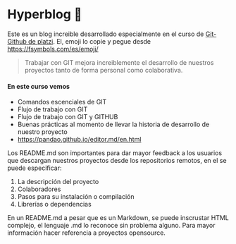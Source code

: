 # Hyperblog 🌿
Este es un blog increible desarrollado especialmente en el curso de [Git-Github de platzi](http://platzi.com " Git-Github de platzi"). El, emoji lo copie y pegue desde https://fsymbols.com/es/emoji/
> Trabajar con GIT mejora increiblemente el desarrollo de nuestros proyectos tanto de forma personal como colaborativa.

#### En este curso vemos
- Comandos escenciales de GIT
- Flujo de trabajo con GIT
- Flujo de trabajo con GIT y GITHUB
- Buenas prácticas al momento de llevar la historia de desarrollo de nuestro proyecto
- https://pandao.github.io/editor.md/en.html

Los README.md son importantes para dar mayor feedback a los usuarios que descargan nuestros proyectos desde los repositorios remotos, en el se puede especificar:

1. La descripción del proyecto
2. Colaboradores
3. Pasos para su instalación o compilación
4. Librerías o dependencias

En un README.md a pesar que es un Markdown, se puede inscrustar HTML complejo, el lenguaje .md lo reconoce sin problema alguno. Para mayor información hacer referencia a proyectos opensource.